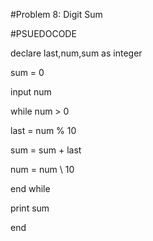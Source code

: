 #Problem 8: Digit Sum

#PSUEDOCODE   

declare last,num,sum as integer 

sum = 0

input num

while num > 0

last = num % 10 

sum = sum + last

num = num \ 10

end while

print sum

end
